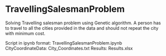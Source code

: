# TravellingSalesmanProblem

Solving Travelling salesman problem using Genetic algorithm.
A person has to travel to all the cities provided in the data and should not repeat the city with minimum cost.

Script in ipynb format: TravellingSalesmanProblem.ipynb
CityCoordinateData: City_Coordinates.txt
Results: Results.xlsx
